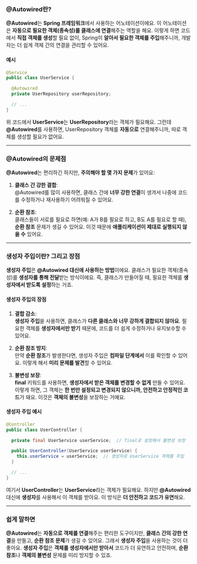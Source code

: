 ### **@Autowired란?**

**@Autowired**는 **Spring 프레임워크**에서 사용하는 어노테이션이에요. 이 어노테이션은 **자동으로 필요한 객체(종속성)를 클래스에 연결**해주는 역할을 해요. 이렇게 하면 코드에서 **직접 객체를 생성**할 필요 없이, Spring이 **알아서 필요한 객체를 주입**해주니까, 개발자는 더 쉽게 객체 간의 연결을 관리할 수 있어요.

#### **예시**
```java
@Service
public class UserService {

  @Autowired
  private UserRepository userRepository;

  // ...
}
```

위 코드에서 **UserService**는 **UserRepository**라는 객체가 필요해요. 그런데 **@Autowired**를 사용하면, UserRepository 객체를 **자동으로** 연결해주니까, 따로 객체를 생성할 필요가 없어요.

---

### **@Autowired의 문제점**

**@Autowired**는 편리하긴 하지만, **주의해야 할 몇 가지 문제**가 있어요:

1. **클래스 간 강한 결합**:  
   @Autowired를 많이 사용하면, 클래스 간에 **너무 강한 연결**이 생겨서 나중에 코드를 수정하거나 재사용하기 어려워질 수 있어요.

2. **순환 참조**:  
   클래스들이 서로를 필요로 하면(예: A가 B를 필요로 하고, B도 A를 필요로 할 때), **순환 참조** 문제가 생길 수 있어요. 이것 때문에 **애플리케이션이 제대로 실행되지 않을 수** 있어요.

---

### **생성자 주입이란?** 그리고 **장점**

**생성자 주입**은 **@Autowired 대신에 사용하는 방법**이에요. 클래스가 필요한 객체(종속성)를 **생성자를 통해 전달**받는 방식이에요. 즉, 클래스가 만들어질 때, 필요한 객체를 **생성자에서 받도록 설정**하는 거죠.

#### **생성자 주입의 장점**

1. **결합 감소**:  
   **생성자 주입**을 사용하면, 클래스가 **다른 클래스와 너무 강하게 결합되지 않아요**. 필요한 객체를 **생성자에서만 받기** 때문에, 코드를 더 쉽게 수정하거나 유지보수할 수 있어요.

2. **순환 참조 방지**:  
   만약 **순환 참조**가 발생한다면, 생성자 주입은 **컴파일 단계에서** 이를 확인할 수 있어요. 이렇게 해서 **미리 문제를 발견**할 수 있어요.

3. **불변성 보장**:  
   **final** 키워드를 사용하면, **생성자에서 받은 객체를 변경할 수 없게** 만들 수 있어요. 이렇게 하면, 그 객체는 **한 번만 설정되고 변경되지 않으니까, 안전하고 안정적인 코드**가 돼요. 이것은 **객체의 불변성**을 보장하는 거예요.

#### **생성자 주입 예시**
```java
@Controller
public class UserController {

  private final UserService userService;  // final로 설정해서 불변성 보장

  public UserController(UserService userService) {
    this.userService = userService;  // 생성자로 UserService 객체를 주입
  }

  // ...
}
```

여기서 **UserController**는 **UserService**라는 객체가 필요해요. 하지만 **@Autowired** 대신에 **생성자**를 사용해서 이 객체를 받아요. 이 방식은 **더 안전하고 코드가 유연**해요.

---

### **쉽게 말하면**

**@Autowired**는 **자동으로 객체를 연결**해주는 편리한 도구이지만, **클래스 간의 강한 연결**을 만들고, **순환 참조 문제**가 생길 수 있어요. 그래서 **생성자 주입**을 사용하는 것이 더 좋아요. **생성자 주입**은 **객체를 생성자에서만 받아서** 코드가 더 유연하고 안전하며, **순환 참조**나 **객체의 불변성** 문제를 미리 방지할 수 있죠.